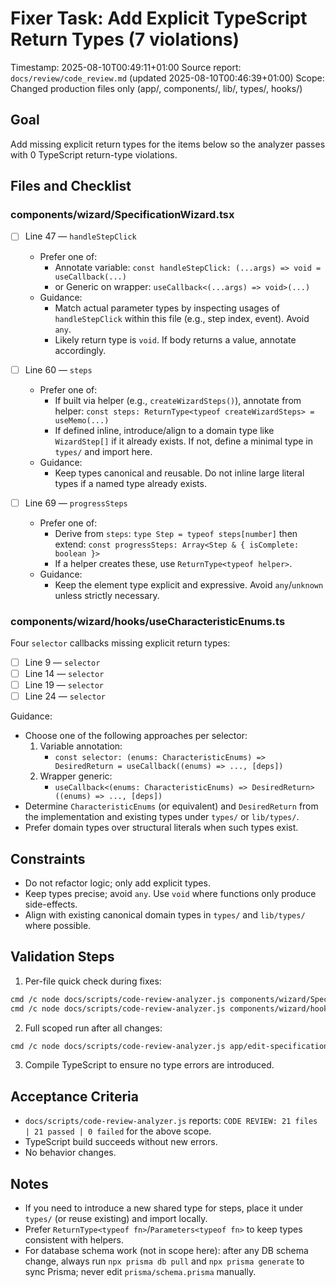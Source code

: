 # Fixer Task: Add Explicit TypeScript Return Types (7 violations)

Timestamp: 2025-08-10T00:49:11+01:00
Source report: `docs/review/code_review.md` (updated 2025-08-10T00:46:39+01:00)
Scope: Changed production files only (app/, components/, lib/, types/, hooks/)

## Goal
Add missing explicit return types for the items below so the analyzer passes with 0 TypeScript return-type violations.

## Files and Checklist

### components/wizard/SpecificationWizard.tsx

- [ ] Line 47 — `handleStepClick`
  - Prefer one of:
    - Annotate variable: `const handleStepClick: (...args) => void = useCallback(...)`
    - or Generic on wrapper: `useCallback<(...args) => void>(...)`
  - Guidance:
    - Match actual parameter types by inspecting usages of `handleStepClick` within this file (e.g., step index, event). Avoid `any`.
    - Likely return type is `void`. If body returns a value, annotate accordingly.

- [ ] Line 60 — `steps`
  - Prefer one of:
    - If built via helper (e.g., `createWizardSteps()`), annotate from helper: `const steps: ReturnType<typeof createWizardSteps> = useMemo(...)`
    - If defined inline, introduce/align to a domain type like `WizardStep[]` if it already exists. If not, define a minimal type in `types/` and import here.
  - Guidance:
    - Keep types canonical and reusable. Do not inline large literal types if a named type already exists.

- [ ] Line 69 — `progressSteps`
  - Prefer one of:
    - Derive from `steps`: `type Step = typeof steps[number]` then extend: `const progressSteps: Array<Step & { isComplete: boolean }>`
    - If a helper creates these, use `ReturnType<typeof helper>`.
  - Guidance:
    - Keep the element type explicit and expressive. Avoid `any`/`unknown` unless strictly necessary.

### components/wizard/hooks/useCharacteristicEnums.ts

Four `selector` callbacks missing explicit return types:

- [ ] Line 9 — `selector`
- [ ] Line 14 — `selector`
- [ ] Line 19 — `selector`
- [ ] Line 24 — `selector`

Guidance:
- Choose one of the following approaches per selector:
  1) Variable annotation:
     - `const selector: (enums: CharacteristicEnums) => DesiredReturn = useCallback((enums) => ..., [deps])`
  2) Wrapper generic:
     - `useCallback<(enums: CharacteristicEnums) => DesiredReturn>((enums) => ..., [deps])`
- Determine `CharacteristicEnums` (or equivalent) and `DesiredReturn` from the implementation and existing types under `types/` or `lib/types/`.
- Prefer domain types over structural literals when such types exist.

## Constraints
- Do not refactor logic; only add explicit types.
- Keep types precise; avoid `any`. Use `void` where functions only produce side-effects.
- Align with existing canonical domain types in `types/` and `lib/types/` where possible.

## Validation Steps
1) Per-file quick check during fixes:
```bash
cmd /c node docs/scripts/code-review-analyzer.js components/wizard/SpecificationWizard.tsx
cmd /c node docs/scripts/code-review-analyzer.js components/wizard/hooks/useCharacteristicEnums.ts
```
2) Full scoped run after all changes:
```bash
cmd /c node docs/scripts/code-review-analyzer.js app/edit-specification/[id]/page.tsx components/layout/NavContent.tsx components/wizard/SpecificationWizard.tsx components/wizard/hooks/useCharacteristicEnums.ts components/wizard/hooks/useEnumUtils.ts types/enum-value.ts types/enum.ts types/index.ts types/specification.ts hooks/useTrials.ts lib/repositories/includes/trial-include.ts lib/repositories/trial-brand-read-repository.ts lib/repositories/trial-junction-service.ts lib/repositories/trial-read-repository.ts lib/repositories/trial-write-repository.ts lib/repositories/types/trial-types.ts lib/services/trial-service.ts lib/services/trial-transformers-api.ts lib/services/trial-transformers-db.ts lib/types/trial.ts lib/validators/trial-validator.ts
```
3) Compile TypeScript to ensure no type errors are introduced.

## Acceptance Criteria
- `docs/scripts/code-review-analyzer.js` reports: `CODE REVIEW: 21 files | 21 passed | 0 failed` for the above scope.
- TypeScript build succeeds without new errors.
- No behavior changes.

## Notes
- If you need to introduce a new shared type for steps, place it under `types/` (or reuse existing) and import locally.
- Prefer `ReturnType<typeof fn>`/`Parameters<typeof fn>` to keep types consistent with helpers.
- For database schema work (not in scope here): after any DB schema change, always run `npx prisma db pull` and `npx prisma generate` to sync Prisma; never edit `prisma/schema.prisma` manually.
